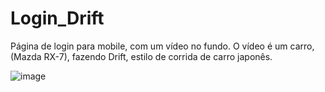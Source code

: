 # Login_Drift
Página de login para mobile, com um vídeo no fundo. O vídeo é um carro, (Mazda RX-7), fazendo Drift, estilo de corrida de carro japonês.

![image](https://user-images.githubusercontent.com/107079647/197537212-1889e40e-8877-4742-a48b-e932a26b43e8.png)
